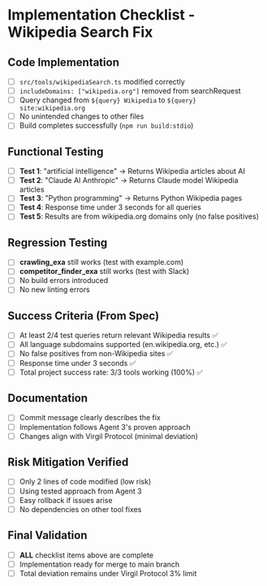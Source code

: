# Implementation Checklist - Wikipedia Search Fix

## Code Implementation
- [ ] `src/tools/wikipediaSearch.ts` modified correctly
- [ ] `includeDomains: ["wikipedia.org"]` removed from searchRequest
- [ ] Query changed from `${query} Wikipedia` to `${query} site:wikipedia.org`
- [ ] No unintended changes to other files
- [ ] Build completes successfully (`npm run build:stdio`)

## Functional Testing
- [ ] **Test 1**: "artificial intelligence" → Returns Wikipedia articles about AI
- [ ] **Test 2**: "Claude AI Anthropic" → Returns Claude model Wikipedia articles  
- [ ] **Test 3**: "Python programming" → Returns Python Wikipedia pages
- [ ] **Test 4**: Response time under 3 seconds for all queries
- [ ] **Test 5**: Results are from wikipedia.org domains only (no false positives)

## Regression Testing
- [ ] **crawling_exa** still works (test with example.com)
- [ ] **competitor_finder_exa** still works (test with Slack)
- [ ] No build errors introduced
- [ ] No new linting errors

## Success Criteria (From Spec)
- [ ] At least 2/4 test queries return relevant Wikipedia results ✅
- [ ] All language subdomains supported (en.wikipedia.org, etc.) ✅
- [ ] No false positives from non-Wikipedia sites ✅
- [ ] Response time under 3 seconds ✅
- [ ] Total project success rate: 3/3 tools working (100%) ✅

## Documentation
- [ ] Commit message clearly describes the fix
- [ ] Implementation follows Agent 3's proven approach
- [ ] Changes align with Virgil Protocol (minimal deviation)

## Risk Mitigation Verified
- [ ] Only 2 lines of code modified (low risk)
- [ ] Using tested approach from Agent 3
- [ ] Easy rollback if issues arise
- [ ] No dependencies on other tool fixes

## Final Validation
- [ ] **ALL** checklist items above are complete
- [ ] Implementation ready for merge to main branch
- [ ] Total deviation remains under Virgil Protocol 3% limit